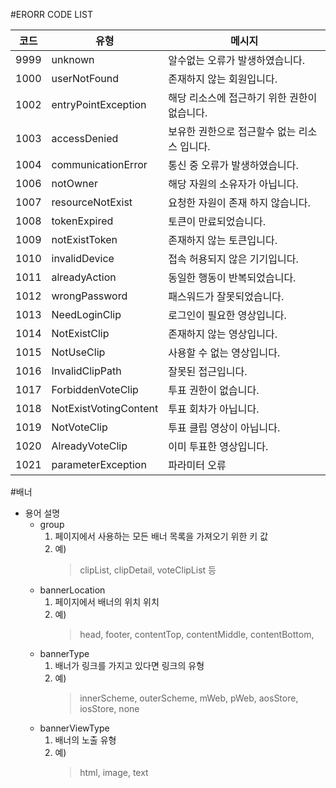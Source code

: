 #ERORR CODE LIST

| 코드 | 유형 | 메시지 |
|------|---|---|
|9999|unknown|알수없는 오류가 발생하였습니다.|
|1000|userNotFound|존재하지 않는 회원입니다.|
|1002|entryPointException|해당 리소스에 접근하기 위한 권한이 없습니다.|
|1003|accessDenied|보유한 권한으로 접근할수 없는 리소스 입니다.|
|1004|communicationError|통신 중 오류가 발생하였습니다.|
|1006|notOwner|해당 자원의 소유자가 아닙니다.|
|1007|resourceNotExist|요청한 자원이 존재 하지 않습니다.|
|1008|tokenExpired|토큰이 만료되었습니다.|
|1009|notExistToken|존재하지 않는 토큰입니다.|
|1010|invalidDevice|접속 허용되지 않은 기기입니다.|
|1011|alreadyAction|동일한 행동이 반복되었습니다.|
|1012|wrongPassword|패스워드가 잘못되었습니다.|
|1013|NeedLoginClip|로그인이 필요한 영상입니다.|
|1014|NotExistClip|존재하지 않는 영상입니다.|
|1015|NotUseClip|사용할 수 없는 영상입니다.|
|1016|InvalidClipPath|잘못된 접근입니다.|
|1017|ForbiddenVoteClip|투표 권한이 없습니다.|
|1018|NotExistVotingContent|투표 회차가 아닙니다.|
|1019|NotVoteClip|투표 클립 영상이 아닙니다.|
|1020|AlreadyVoteClip|이미 투표한 영상입니다.|
|1021|parameterException|파라미터 오류|

#배너
- 용어 설명
    * group
        1. 페이지에서 사용하는 모든 배너 목록을 가져오기 위한 키 값
        2. 예) 
            >clipList, clipDetail, voteClipList 등
    * bannerLocation
        1. 페이지에서 배너의 위치 위치
        2. 예) 
            >head, footer,
            contentTop, contentMiddle, contentBottom,
    * bannerType
        1. 배너가 링크를 가지고 있다면 링크의 유형
        2. 예)
            >innerScheme, outerScheme, mWeb, pWeb, aosStore, iosStore, none
    * bannerViewType
        1. 배너의 노출 유형
        2. 예)
            >html, image, text 
